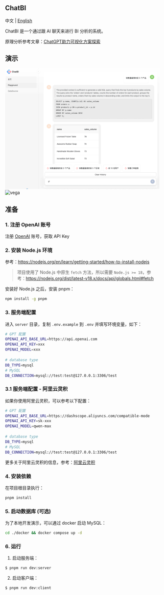 ## ChatBI

中文 | [English](README.en.md)

ChatBI 是一个通过跟 AI 聊天来进行 BI 分析的系统。

原理分析参考文章：[ChatGPT助力可视化方案探索](https://zhuanlan.zhihu.com/p/631013261)

## 演示

![ava](./demos/ava.png)
![vega](./demos/vega.png)

## 准备

### 1. 注册 OpenAI 账号

注册 [OpenAI](https://openai.com/) 账号，获取 API Key

### 2. 安装 Node.js 环境

参考：https://nodejs.org/en/learn/getting-started/how-to-install-nodejs

> 项目使用了 Node.js 中原生 `fetch` 方法，所以需要 `Node.js >= 18`，参考：https://nodejs.org/dist/latest-v18.x/docs/api/globals.html#fetch

安装好 Node.js 之后，安装 pnpm：

```bash
npm install -g pnpm
```

### 3. 服务端配置


进入 `server` 目录，复制 `.env.example` 到 `.env` 并填写环境变量，如下：
  
```bash
# GPT 配置
OPENAI_API_BASE_URL=https://api.openai.com
OPENAI_API_KEY=xxx
OPENAI_MODEL=xxx

# database type
DB_TYPE=mysql
# MySQL
DB_CONNECTION=mysql://test:test@127.0.0.1:3306/test
```

### 3.1 服务端配置 - 阿里云灵积

如果你使用阿里云灵积，可以参考以下配置：

```bash
# GPT 配置
OPENAI_API_BASE_URL=https://dashscope.aliyuncs.com/compatible-mode
OPENAI_API_KEY=sk-xxx
OPENAI_MODEL=qwen-max

# database type
DB_TYPE=mysql
# MySQL
DB_CONNECTION=mysql://test:test@127.0.0.1:3306/test
```

更多关于阿里云灵积的信息，参考：[阿里云灵积](https://help.aliyun.com/zh/dashscope/developer-reference/compatibility-of-openai-with-dashscope?spm=a2c4g.11186623.0.0.53ca2a9dia9CNJ)


### 4. 安装依赖

在项目根目录执行：
  
```bash
pnpm install
```

### 5. 启动数据库 (可选)

为了本地开发演示，可以通过 docker 启动 MySQL：

```bash
cd ./docker && docker compose up -d
```

### 6. 运行

1. 启动服务端：

```bash
$ pnpm run dev:server
```

2. 启动客户端：

```bash
$ pnpm run dev:client
```
